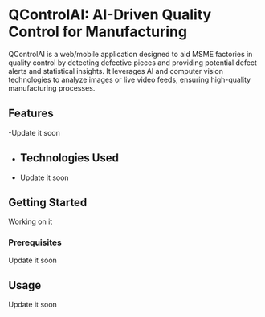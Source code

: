 # QControlAI: AI-Driven Quality Control for Manufacturing
QControlAI is a web/mobile application designed to aid MSME factories in quality control by detecting defective pieces and providing potential defect alerts and statistical insights. It leverages AI and computer vision technologies to analyze images or live video feeds, ensuring high-quality manufacturing processes.

## Features
-Update it soon

- ## Technologies Used
- Update it soon

## Getting Started
Working on it

### Prerequisites
Update it soon

## Usage
Update it soon

